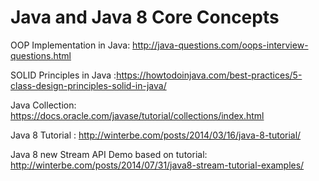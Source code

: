 # Java and Java 8 Core Concepts


OOP Implementation in Java: http://java-questions.com/oops-interview-questions.html

SOLID Principles in Java :https://howtodoinjava.com/best-practices/5-class-design-principles-solid-in-java/

Java Collection: https://docs.oracle.com/javase/tutorial/collections/index.html

Java 8 Tutorial : http://winterbe.com/posts/2014/03/16/java-8-tutorial/

Java 8 new Stream API Demo based on tutorial: http://winterbe.com/posts/2014/07/31/java8-stream-tutorial-examples/





